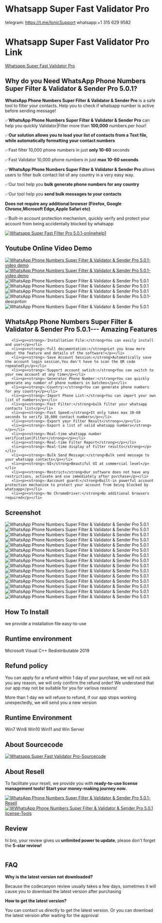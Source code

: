 # Whatsapp Super Fast Validator Pro  

telegram: https://t.me/IonicSupport
whatsapp:+1 315 629 9582

#  Whatsapp Super Fast Validator Pro  Link
 <a href="https://codecanyon.net/item/whatsapp-super-fast-validator-pro-101/41960618" target="_blank">
  Whatsapp Super Fast Validator Pro 
 </a>
 


<h2><strong>Why do you Need WhatsApp Phone Numbers Super Filter & Validator & Sender Pro 5.0.1?</strong></h2>
<p><strong>WhatsApp Phone Numbers Super Filter & Validator & Sender Pro</strong> is a safe tool to filter your contacts. 
Help you to check if whatsapp number is active before sending message!</p>

<p>✅<strong>WhatsApp Phone Numbers Super Filter & Validator & Sender Pro</strong> can help you quickly Validator|Filter more than <strong>100,000</strong> numbers per hour!</p>
<p>✅<strong>Our solution allows you to load your list of contacts from a Text file, while automatically formatting your contact numbers</strong></p>
<p>✅Fast filter 10,000 phone numbers in just <strong>only 10-60</strong> seconds</p>
<p>✅Fast Validator 10,000 phone numbers in just <strong>max 10-60 seconds</strong></p>
<p>✅<strong>WhatsApp Phone Numbers Super Filter & Validator & Sender Pro </strong> allows users to filter bulk contact list of any country in a very easy way.</p>
<p>✅Our tool help you <strong>bulk generate phone numbers for any country</strong></p>
<p>✅Our tool help you <strong>send bulk messages to your contacts</strong></p>
<p><strong>Does not require any additional browser (Firefox, Google Chrome,Microsoft Edge,Apple Safari etc)</strong></p>
<p>✅Built-in account protection mechanism, quickly verify and protect your account from being accidentally blocked by whatsapp</p>

<a href="https://t.me/IonicSupport" target="_blank">
  <img src="https://i.ibb.co/4m4HMPR/onlinehelp1.png" alt="Whatsapp Super Fast Filter Pro 5.0.1-onlinehelp1" border="0"/>
 </a>
 



<h2><strong>Youtube Online Video Demo</strong></h2>
  <a href="https://youtu.be/hBQvezWkUZ4">
     <img src="https://i.ibb.co/xzxBQWw/ytbdemo.png" alt="WhatsApp Phone Numbers Super Filter & Validator & Sender Pro 5.0.1-video demo" />
  </a>
  <a href="https://youtu.be/xw5-h8FJi7I">
       <img src="https://i.ibb.co/S0yZv2r/watchbtn.jpg" alt="WhatsApp Phone Numbers Super Filter & Validator & Sender Pro 5.0.1-video demo" />
  </a>

<img src="https://i.ibb.co/99SLH2W/step01.png" alt="WhatsApp Phone Numbers Super Filter & Validator & Sender Pro 5.0.1" border="0">
<img src="https://i.ibb.co/WDzMSXD/feature02.png" alt="WhatsApp Phone Numbers Super Filter & Validator & Sender Pro 5.0.1" border="0">

<img src="https://i.ibb.co/N6F294d/pricelist3.png" alt="WhatsApp Phone Numbers Super Filter & Validator & Sender Pro 5.0.1" border="0">
<img src="https://i.ibb.co/C835GB4/descpriton.png" alt=" WhatsApp Phone Numbers Super Filter & Validator & Sender Pro 5.0.1-descpriton" border="0"/>
 <img src="https://i.ibb.co/TKfdd8C/fast4.png" alt="WhatsApp Phone Numbers Super Filter & Validator & Sender Pro 5.0.1" border="0">


<h2><strong>WhatsApp Phone Numbers Super Filter & Validator & Sender Pro 5.0.1--- Amazing Features</strong></h2>

       <li><p><strong>✅Installation File:</strong>You can easily install and use!</p></li>
	   <li><p><strong>✅Full documentation:</strong>Let you know more about the feature and details of the software!</p></li>
	   <li><p><strong>✅Save Account Session:</strong>Automatically save the account login session,You don't have to scan the QR code repeatedly</p></li>
	   <li><p><strong>✅Support account swtich:</strong>You can switch to your new account at any time</p></li>
	   <li><p><strong>✅Generator Phone Number:</strong>You can quickly generate any number of phone numbers in batches</p></li>
	   <li><p><strong>✅Country:</strong>You can generate phone numbers for any country</p></li>
	   <li><p><strong>✅Import Phone List:</strong>You can import your own list of numbers</p></li>
	   <li><p><strong>✅Fast Filter:</strong>bulk filter your whatsapp contacts list</p></li>
	   <li><p><strong>✅Fast Speed:</strong>It only takes max 10-60 seconds to verify 10,000 contact numbers</p></li>
	   <li><p><strong>✅Export your Filter Result</strong></p></li>
	   <li><p><strong>✅Export a list of valid whatsapp numbers</strong></p></li>
       <li><p><strong>✅Real-time whatsapp number verification|Filter</strong></p></li>
	   <li><p><strong>✅Real-time Filter Report</strong></p></li>
	   <li><p><strong>✅Real-time display of Filter results</strong></p></li>
	   <li><p><strong>✅Bulk Send Message:</strong>Bulk send message to your whatsapp contacts</p></li>
	   <li><p><strong>✅UI</strong>Beautiful UI at commercial level</p></li>
	   <li><p><strong>✅Restrict</strong>Our software does not have any restrictions, activate and use immediately after purchase</p></li>
	   <li><p><strong>✅Aaccount guard:</strong>Built-in powerful account protection mechanism to protect your account from being blocked by whatsapp</p></li>
	   <li><p><strong>✅No ChromeDriver:</strong>No additional browsers required</p></li>


<h2><strong>Screenshot</strong></h2>
<img src="https://i.ibb.co/WF3JgqS/01.png" alt="WhatsApp Phone Numbers Super Filter & Validator & Sender Pro 5.0.1" border="0">
<img src="https://i.ibb.co/GkGG8tF/02.png" alt="WhatsApp Phone Numbers Super Filter & Validator & Sender Pro 5.0.1" border="0">
<img src="https://i.ibb.co/RBCWQ1V/03.png" alt="WhatsApp Phone Numbers Super Filter & Validator & Sender Pro 5.0.1" border="0">
<img src="https://i.ibb.co/sW0807S/04.png" alt="WhatsApp Phone Numbers Super Filter & Validator & Sender Pro 5.0.1" border="0">
<img src="https://i.ibb.co/zrbNYd7/05.png" alt="WhatsApp Phone Numbers Super Filter & Validator & Sender Pro 5.0.1" border="0">
<img src="https://i.ibb.co/NC7ThZW/06.png" alt="WhatsApp Phone Numbers Super Filter & Validator & Sender Pro 5.0.1" border="0">
<img src="https://i.ibb.co/MstkpMc/07.png" alt="WhatsApp Phone Numbers Super Filter & Validator & Sender Pro 5.0.1" border="0">
<img src="https://i.ibb.co/FqynYhC/07-1.png" alt="WhatsApp Phone Numbers Super Filter & Validator & Sender Pro 5.0.1" border="0">
<img src="https://i.ibb.co/B6hqpHV/08.png" alt="WhatsApp Phone Numbers Super Filter & Validator & Sender Pro 5.0.1" border="0">
<img src="https://i.ibb.co/wsVzNvM/09.png" alt="WhatsApp Phone Numbers Super Filter & Validator & Sender Pro 5.0.1" border="0">
<img src="https://i.ibb.co/X7hxmQN/10.png" alt="WhatsApp Phone Numbers Super Filter & Validator & Sender Pro 5.0.1" border="0">
<img src="https://i.ibb.co/xf0HT1r/11.png" alt="WhatsApp Phone Numbers Super Filter & Validator & Sender Pro 5.0.1" border="0">
<img src="https://i.ibb.co/XLJ3BQx/12.png" alt="WhatsApp Phone Numbers Super Filter & Validator & Sender Pro 5.0.1" border="0">
<img src="https://i.ibb.co/7yWHLgd/13.png" alt="WhatsApp Phone Numbers Super Filter & Validator & Sender Pro 5.0.1" border="0">
<img src="https://i.ibb.co/d7jbNz5/14.png" alt="WhatsApp Phone Numbers Super Filter & Validator & Sender Pro 5.0.1" border="0">


<h2><strong> How To Install</strong></h2>
<p>we provide a installation file  easy-to-use</p>

<h2><strong>Runtime environment</strong></h2>
<p>Microsoft Visual C++ Redistributable 2019</p>
 
 
 <h2><strong>Refund policy</strong></h2>
<p>You can apply for a refund within 1 day of your purchase, we will not ask you any reason, we will only confirm the refund order! 
We understand that our app may not be suitable for you for various reasons!<p>

<p>More than 1 day we will refuse to refund, if our app stops working unexpectedly, we will send you a new version</p>
<h2><strong>Runtime Environment</strong></h2>
<p>Win7 Win8 Win10 Win11 and Win Server<p>
 
 
 <h2><strong>About Sourcecode</strong></h2>
 <a href="https://t.me/IonicSupport" rel="nofollow">
      <img src="https://i.ibb.co/G986kks/sourcecode.png" alt="Whatsapp Super Fast Validator Pro-Sourcecode" border="0"/>
 </a>


<h2><strong>About Resell</strong></h2>
<p>To facilitate your resell, we provide you with <strong>ready-to-use license management tools! 
 Start your money-making journey now.</strong></p>
 <a href="https://t.me/IonicSupport" rel="nofollow">
      <img src="https://i.ibb.co/0G3WGzH/resell.png" alt="WhatsApp Phone Numbers Super Filter & Validator & Sender Pro 5.0.1-Resell" border="0"/>
 </a>
  <a href="https://t.me/IonicSupport" rel="nofollow">
    <img src="https://i.ibb.co/FzhZN8L/license-Tools.png" alt="WWhatsApp Phone Numbers Super Filter & Validator & Sender Pro 5.0.1 license-Tools" border="0">
  </a>
 
 
<h2><strong>Review</strong></h2>
<p>hi bro, your review gives us<strong> unlimited power to update</strong>, please don't forget the <strong>5-star review!</strong></p>
  <a href="https://codecanyon.net/item/whatsapp-super-fast-validator-pro-101/reviews/41960618" rel="nofollow">
   <img src="https://i.ibb.co/fCMcDQh/review.png" alt="" border="0"/>
  </a>
<h2><strong>FAQ</strong></h2>
<p><strong>Why is the latest version not downloaded?</strong></p>
<p>Because the codecanyon review usually takes a few days, sometimes it will cause you to download the latest version after purchasing</p>
<p><strong>How to get the latest version?</strong></p>
<p>You can contact us directly to get the latest version. Or you can download the latest version after waiting for the approval</p>

 
 
 
 
 
 

